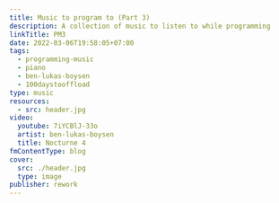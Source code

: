 ```yaml
---
title: Music to program to (Part 3)
description: A collection of music to listen to while programming
linkTitle: PM3
date: 2022-03-06T19:58:05+07:00
tags:
  - programming-music
  - piano
  - ben-lukas-boysen
  - 100daystooffload
type: music
resources:
  - src: header.jpg
video:
  youtube: 7iYCBlJ-33o
  artist: ben-lukas-boysen
  title: Nocturne 4
fmContentType: blog
cover:
  src: ./header.jpg
  type: image
publisher: rework
---
```

